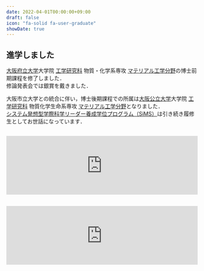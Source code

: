 ```yaml
---
date: 2022-04-01T00:00:00+09:00
draft: false
icon: "fa-solid fa-user-graduate"
showDate: true
---
```


## 進学しました

[大阪府立大学](https://www.osakafu-u.ac.jp/)大学院 [工学研究科](http://www.eng.osakafu-u.ac.jp) 物質・化学系専攻 [マテリアル工学分野](http://mtr1.osakafu-u.ac.jp/materials-jpn)の博士前期課程を修了しました．  
修論発表会では銀賞を戴きました．

大阪市立大学との統合に伴い，博士後期課程での所属は[大阪公立大学](https://www.omu.ac.jp)大学院 [工学研究科](https://www.omu.ac.jp/eng/graduate/) 物質化学生命系専攻 [マテリアル工学分野](https://www.omu.ac.jp/eng/mtr/)となりました．  
[システム発想型学際科学リーダー養成学位プログラム（SiMS）](https://sims-program.osakafu-u.ac.jp)は引き続き履修生としてお世話になっています．

<iframe class="hatenablogcard" style="width:100%;height:155px;margin:15px 0;max-width:680px;" title="大阪公立大学" src="https://hatenablog-parts.com/embed?url=https://www.omu.ac.jp/" frameborder="0" scrolling="no"></iframe>

<iframe class="hatenablogcard" style="width:100%;height:155px;margin:15px 0;max-width:680px;" title="システム発想型学際科学リーダー養成学位プログラム｜大阪公立大学" src="https://hatenablog-parts.com/embed?url=https://www.omu.ac.jp/las/sims/" frameborder="0" scrolling="no"></iframe>